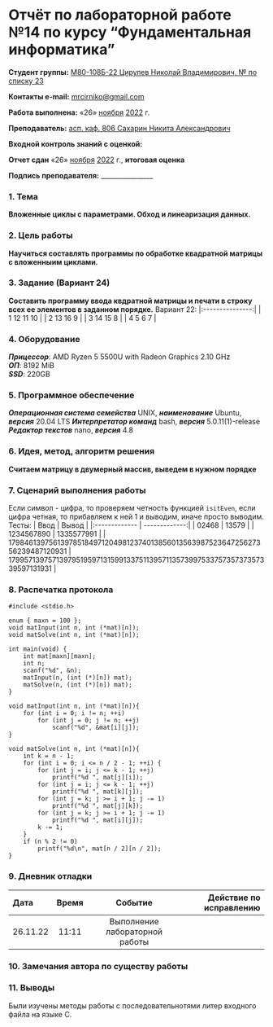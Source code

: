 # Отчёт по лабораторной работе №14 по курсу “Фундаментальная информатика”

<b>Студент группы:</b> <ins>М80-108Б-22 Цирулев Николай Владимирович, № по списку 23</ins> 

<b>Контакты e-mail:</b> <ins>mrcirniko@gmail.com</ins>

<b>Работа выполнена:</b> «26» <ins>ноября</ins> <ins>2022</ins> г.

<b>Преподаватель:</b> <ins>асп. каф. 806 Сахарин Никита Александрович</ins>

<b>Входной контроль знаний с оценкой:</b> <ins> </ins>

<b>Отчет сдан</b> «26» <ins>ноября</ins> <ins>2022</ins> г., <b>итоговая оценка</b> <ins> </ins>

<b>Подпись преподавателя:</b> ________________

### 1. Тема
__Вложенные циклы с параметрами. Обход и линеаризация данных.__

### 2. Цель работы
__Научиться составлять программы по обработке квадратной матрицы с вложенныим циклами.__

### 3. Задание (Вариант 24)
__Составить программу ввода квдратной матрицы и печати в строку всех ее элементов в заданном порядке.__
 Вариант 22: 
|:---------------:|
| 1 12 11 10 |
| 2 13 16 9 |
| 3 14 15 8 |
| 4 5 6 7 |

### 4. Оборудование
___Прицессор___: AMD Ryzen 5 5500U with Radeon Graphics 2.10 GHz \
___ОП___: 8192 MiB \
___SSD___: 220GB

### 5. Программное обеспечение
___Операционная система семейства___ UNIX, ___наименование___ Ubuntu, ___версия___  20.04 LTS
___Интерпретатор команд___ bash, ___версия___ 5.0.11(1)-release
___Редактор текстов___ nano, ___версия___ 4.8

### 6. Идея, метод, алгоритм решения
__Считаем матрицу в двумерный массив, выведем в нужном порядке__


### 7. Сценарий выполнения работы
Если символ - цифра, то проверяем четность функцией ```isitEven```, если цифра четная, то прибавляем к ней 1 и выводим, иначе просто выводим.
Тесты: 
|  Ввод  | Вывод |
|:------------- | -------------:|
| 02468 | 13579 |
| 1234567890 | 1335577991 |
| 179846139756139785184971204981237401385601356398752364725627356239487120931 | 179957139757139795195971315991337511395711357399753375735737357339597131931 |

### 8. Распечатка протокола
```
#include <stdio.h>

enum { maxn = 100 };
void matInput(int n, int (*mat)[n]);
void matSolve(int n, int (*mat)[n]);

int main(void) {
    int mat[maxn][maxn];
    int n;
    scanf("%d", &n);
    matInput(n, (int (*)[n]) mat);
    matSolve(n, (int (*)[n]) mat);
}

void matInput(int n, int (*mat)[n]){
    for (int i = 0; i != n; ++i)
        for (int j = 0; j != n; ++j)
            scanf("%d", &mat[i][j]);
}

void matSolve(int n, int (*mat)[n]){
    int k = n - 1;
    for (int i = 0; i <= n / 2 - 1; ++i) {
        for (int j = i; j <= k - 1; ++j)
            printf("%d ", mat[j][i]);
        for (int j = i; j <= k - 1; ++j)
            printf("%d ", mat[k][j]);
        for (int j = k; j >= i + 1; j -= 1)
            printf("%d ", mat[j][k]);
        for (int j = k; j >= i + 1; j -= 1)
            printf("%d ", mat[i][j]);
        k -= 1;
    }
    if (n % 2 != 0)
        printf("%d\n", mat[n / 2][n / 2]);
}
```
### 9. Дневник отладки

|  Дата    | Время | Событие  | Действие по исправлению |
|:------------- |:---------------:|:---------------:| -------------:|
| 26.11.22 | 11:11 | Выполнение лабораторной работы | |

### 10. Замечания автора по существу работы

### 11. Выводы
Были изучены методы работы с последовательнотями литер входного файла на языке С.

